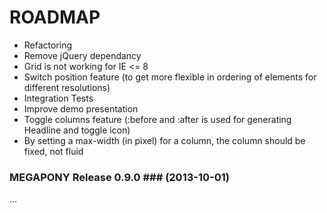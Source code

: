 ROADMAP
============

* Refactoring
* Remove jQuery dependancy
* Grid is not working for IE <= 8
* Switch position feature (to get more flexible in ordering of elements for different resolutions)
* Integration Tests
* Improve demo presentation
* Toggle columns feature (:before and :after is used for generating Headline and toggle icon)
* By setting a max-width (in pixel) for a column, the column should be fixed, not fluid


### MEGAPONY Release 0.9.0 ### (2013-10-01)
...